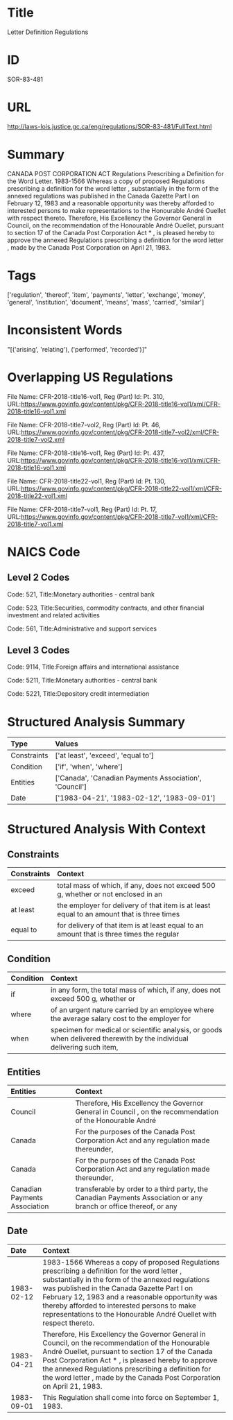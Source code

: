 # Title
Letter Definition Regulations


# ID
SOR-83-481

# URL
http://laws-lois.justice.gc.ca/eng/regulations/SOR-83-481/FullText.html


# Summary
CANADA POST CORPORATION ACT Regulations Prescribing a Definition for the Word Letter.
1983-1566 Whereas a copy of proposed  Regulations prescribing a definition for the word letter , substantially in the form of the annexed regulations was published in the  Canada Gazette  Part I on February 12, 1983 and a reasonable opportunity was thereby afforded to interested persons to make representations to the Honourable André Ouellet with respect thereto.
Therefore, His Excellency the Governor General in Council, on the recommendation of the Honourable André Ouellet, pursuant to section 17 of the  Canada Post Corporation Act * , is pleased hereby to approve the annexed  Regulations prescribing a definition for the word letter , made by the Canada Post Corporation on April 21, 1983.


# Tags
['regulation', 'thereof', 'item', 'payments', 'letter', 'exchange', 'money', 'general', 'institution', 'document', 'means', 'mass', 'carried', 'similar']


# Inconsistent Words
"[('arising', 'relating'), ('performed', 'recorded')]"


# Overlapping US Regulations
File Name: CFR-2018-title16-vol1, Reg (Part) Id: Pt. 310, URL:https://www.govinfo.gov/content/pkg/CFR-2018-title16-vol1/xml/CFR-2018-title16-vol1.xml

File Name: CFR-2018-title7-vol2, Reg (Part) Id: Pt. 46, URL:https://www.govinfo.gov/content/pkg/CFR-2018-title7-vol2/xml/CFR-2018-title7-vol2.xml

File Name: CFR-2018-title16-vol1, Reg (Part) Id: Pt. 437, URL:https://www.govinfo.gov/content/pkg/CFR-2018-title16-vol1/xml/CFR-2018-title16-vol1.xml

File Name: CFR-2018-title22-vol1, Reg (Part) Id: Pt. 130, URL:https://www.govinfo.gov/content/pkg/CFR-2018-title22-vol1/xml/CFR-2018-title22-vol1.xml

File Name: CFR-2018-title7-vol1, Reg (Part) Id: Pt. 17, URL:https://www.govinfo.gov/content/pkg/CFR-2018-title7-vol1/xml/CFR-2018-title7-vol1.xml




# NAICS Code
## Level 2 Codes
Code: 521, Title:Monetary authorities - central bank

Code: 523, Title:Securities, commodity contracts, and other financial investment and related activities

Code: 561, Title:Administrative and support services




## Level 3 Codes
Code: 9114, Title:Foreign affairs and international assistance

Code: 5211, Title:Monetary authorities - central bank

Code: 5221, Title:Depository credit intermediation







# Structured Analysis Summary
| Type        | Values                                                 |
|:------------|:-------------------------------------------------------|
| Constraints | ['at least', 'exceed', 'equal to']                     |
| Condition   | ['if', 'when', 'where']                                |
| Entities    | ['Canada', 'Canadian Payments Association', 'Council'] |
| Date        | ['1983-04-21', '1983-02-12', '1983-09-01']             |


# Structured Analysis With Context
 


## Constraints
| Constraints   | Context                                                                                   |
|:--------------|:------------------------------------------------------------------------------------------|
| exceed        | total mass of which, if any, does not exceed 500 g, whether or not enclosed in an         |
| at least      | the employer for delivery of that item is at least equal to an amount that is three times |
| equal to      | for delivery of that item is at least equal to an amount that is three times the regular  |


## Condition
| Condition   | Context                                                                                                                |
|:------------|:-----------------------------------------------------------------------------------------------------------------------|
| if          | in any form, the total mass of which, if any, does not exceed 500 g, whether or                                        |
| where       | of an urgent nature carried by an employee where the average salary cost to the employer for                           |
| when        | specimen for medical or scientific analysis, or goods when delivered therewith by the individual delivering such item, |


## Entities
| Entities                      | Context                                                                                                           |
|:------------------------------|:------------------------------------------------------------------------------------------------------------------|
| Council                       | Therefore, His Excellency the Governor General in  Council , on the recommendation of the Honourable André        |
| Canada                        | For the purposes of the   Canada Post Corporation Act and any regulation made thereunder,                         |
| Canada                        | For the purposes of the   Canada Post Corporation Act and any regulation made thereunder,                         |
| Canadian Payments Association | transferable by order to a third party, the Canadian Payments Association or any branch or office thereof, or any |


## Date
| Date       | Context                                                                                                                                                                                                                                                                                                                                                                       |
|:-----------|:------------------------------------------------------------------------------------------------------------------------------------------------------------------------------------------------------------------------------------------------------------------------------------------------------------------------------------------------------------------------------|
| 1983-02-12 | 1983-1566 Whereas a copy of proposed  Regulations prescribing a definition for the word letter , substantially in the form of the annexed regulations was published in the  Canada Gazette  Part I on February 12, 1983 and a reasonable opportunity was thereby afforded to interested persons to make representations to the Honourable André Ouellet with respect thereto. |
| 1983-04-21 | Therefore, His Excellency the Governor General in Council, on the recommendation of the Honourable André Ouellet, pursuant to section 17 of the  Canada Post Corporation Act * , is pleased hereby to approve the annexed  Regulations prescribing a definition for the word letter , made by the Canada Post Corporation on April 21, 1983.                                  |
| 1983-09-01 | This Regulation shall come into force on September 1, 1983.                                                                                                                                                                                                                                                                                                                   |


